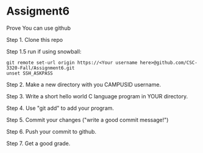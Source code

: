 Assigment6
==========

Prove You can use github

Step 1. Clone this repo

Step 1.5 
	run if using snowball:
```
git remote set-url origin https://<Your username here>@github.com/CSC-3320-Fall/Assignment6.git
unset SSH_ASKPASS
```


Step 2. Make a new directory with you CAMPUSID username.

Step 3. Write a short hello world C language program in YOUR directory.

Step 4. Use "git add" to add your program.

Step 5. Commit your changes ("write a good commit message!")

Step 6. Push your commit to github.

Step 7. Get a good grade.
